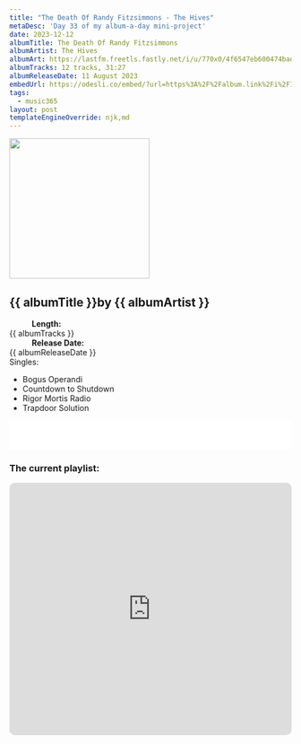 ```yaml
---
title: "The Death Of Randy Fitzsimmons - The Hives"
metaDesc: 'Day 33 of my album-a-day mini-project'
date: 2023-12-12
albumTitle: The Death Of Randy Fitzsimmons
albumArtist: The Hives
albumArt: https://lastfm.freetls.fastly.net/i/u/770x0/4f6547eb600474baddd13b3b01421734.jpg#4f6547eb600474baddd13b3b01421734
albumTracks: 12 tracks, 31:27
albumReleaseDate: 11 August 2023
embedUrl: https://odesli.co/embed/?url=https%3A%2F%2Falbum.link%2Fi%2F1681166933&theme=light
tags:
  - music365
layout: post
templateEngineOverride: njk,md
---
```

<aside class="album-profile">
  <div class="album-profile__image">
    <img class="album-image" width="250" height="250" crossorigin="anonymous" src="{{ albumArt }}"/>
  </div>
  <div class="aside__content">
    <h1><strong>{{ albumTitle }}</strong>by {{ albumArtist }}</h1>
    <dl>
      <div>
        <dd><strong>Length:</strong></dd>
        <dt>{{ albumTracks }}</dt>
      </div>
      <div>
        <dd><strong>Release Date:</strong></dd>
        <dt>{{ albumReleaseDate }}</dt>
      </div>
      <div class="singles">
        <span>Singles:</span>
        <ul>
          <li>Bogus Operandi</li>
          <li>Countdown to Shutdown</li>
          <li>Rigor Mortis Radio</li>
          <li>Trapdoor Solution</li>
        </ul>
      </div>
    </dl>
    <div class="color-grid">
      <div class="color-grid__container">
					<span class="color color--1"></span>
					<span class="color color--2"></span>
					<span class="color color--3"></span>
      </div>
    </div>
  </div>
</aside>

<iframe width="100%" height="52" src={{ embedUrl }} frameborder="0" allowfullscreen sandbox="allow-same-origin allow-scripts allow-presentation allow-popups allow-popups-to-escape-sandbox" allow="clipboard-read; clipboard-write"></iframe>

### The current playlist:

<iframe allow="autoplay *; encrypted-media *; fullscreen *; clipboard-write" frameborder="0" height="450" style="width:100%;max-width:660px;overflow:hidden;border-radius:10px;" sandbox="allow-forms allow-popups allow-same-origin allow-scripts allow-storage-access-by-user-activation allow-top-navigation-by-user-activation" src="https://embed.music.apple.com/gb/playlist/music365/pl.u-AkAmEd9ix4MAZYJ"></iframe>
